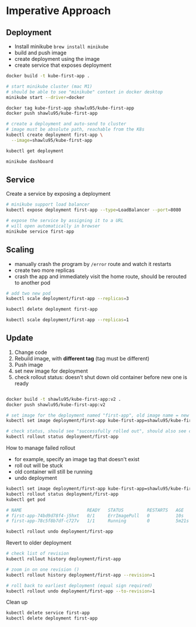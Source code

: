 # Imperative Approach

## Deployment

- Install minikube `brew install minikube`
- build and push image
- create deployment using the image
- create service that exposes deployment

```bash
docker build -t kube-first-app .

# start minikube cluster (mac M1)
# should be able to see "minikube" context in docker desktop
minikube start --driver=docker

docker tag kube-first-app shawlu95/kube-first-app
docker push shawlu95/kube-first-app

# create a deployment and auto-send to cluster
# image must be absolute path, reachable from the K8s
kubectl create deployment first-app \
  --image=shawlu95/kube-first-app

kubectl get deployment

minikube dashboard
```

## Service

Create a service by exposing a deployment

```bash
# minikube support load balancer
kubectl expose deployment first-app --type=LoadBalancer --port=8080

# expose the service by assigning it to a URL
# will open automatically in browser
minikube service first-app
```

## Scaling

- manually crash the program by `/error` route and watch it restarts
- create two more replicas
- crash the app and immediately visit the home route, should be rerouted to another pod

```bash
# add two new pod
kubectl scale deployment/first-app --replicas=3

kubectl delete deployment first-app

kubectl scale deployment/first-app --replicas=1
```

## Update

1. Change code
2. Rebuild image, with **different tag** (tag must be different)
3. Push image
4. set new image for deployment
5. check rollout status: doesn't shut down old container before new one is ready

```bash

docker build -t shawlu95/kube-first-app:v2 .
docker push shawlu95/kube-first-app:v2

# set image for the deployment named "first-app", old image name = new image name
kubectl set image deployment/first-app kube-first-app=shawlu95/kube-first-app:v2

# check status, should see "successfully rolled out", should also see change in browser
kubectl rollout status deployment/first-app
```

How to manage failed rollout

- for example, specify an image tag that doesn't exist
- roll out will be stuck
- old container will still be running
- undo deployment

```bash
kubectl set image deployment/first-app kube-first-app=shawlu95/kube-first-app:v3
kubectl rollout status deployment/first-app
kubectl get pod

# NAME                         READY   STATUS         RESTARTS   AGE
# first-app-74bd9d78f4-j5hxt   0/1     ErrImagePull   0          10s
# first-app-78c5f8b7df-c727v   1/1     Running        0          5m21s

kubectl rollout undo deployment/first-app
```

Revert to older deployment

```bash
# check list of revision
kubectl rollout history deployment/first-app

# zoom in on one revision ()
kubectl rollout history deployment/first-app --revision=1

# roll back to earliest deployment (equal sign required)
kubectl rollout undo deployment/first-app --to-revision=1
```

Clean up

```bash
kubectl delete service first-app
kubectl delete deployment first-app
```
